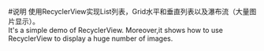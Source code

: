 #说明
使用RecyclerView实现List列表，Grid水平和垂直列表以及瀑布流（大量图片显示）。   
It's a simple demo of RecyclerView. Moreover,it shows how to use RecyclerView to display a huge number of images.
